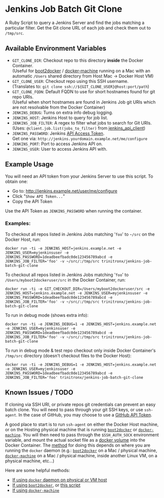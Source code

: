 Jenkins Job Batch Git Clone
===========================

A Ruby Script to query a Jenkins Server and find the jobs matching a particular filter.
Get the Git clone URL of each job and check them out to `/tmp/src`.

Available Environment Variables
-------------------------------

 - `GIT_CLONE_DIR`: Checkout repo to this directory **inside** the Docker Container.<br/> (Useful for [boot2docker][b2docker] / [docker-machine][docker-machine] running on a Mac with an automatic `/Users` shared directory from Host Mac -> Docker Host VM)
 - `GIT_CLONE_USER`: Checkout repo using this SSH username.<br/> (Translates to: `git clone ssh://${GIT_CLONE_USER}@host:port/path`)
 - `GIT_CLONE_FQDN`: Default FQDN to use for short hostnames found for git repo URIs.<br/> (Useful when short hostnames are found in Jenkins Job git URIs which are not resolvable from the Docker Container)
 - `JENKINS_DEBUG`: Turns on extra info debug logging.
 - `JENKINS_HOST`: Jenkins Host to query for job list.
 - `JENKINS_JOB_FILTER`: A regex to filter what jobs to search for Git URIs.<br/> (Uses: `@client.job.list(jobs_to_filter)` from [jenkins_api_client][jenkins-api])
 - `JENKINS_PASSWORD`: Jenkins [API Access Token][jenkins-api-token].<br/> Get one via: `http://jenkins.yourdomain.example.net/me/configure`
 - `JENKINS_PORT`: Port to access Jenkins API on.
 - `JENKINS_USER`: User to access Jenkins API with.

Example Usage
-------------

You will need an API token from your Jenkins Server to use this script.  To obtain one:

 - Go to: http://jenkins.example.net/user/me/configure
 - Click "`Show API Token...`"
 - Copy the API Token

Use the API Token as `JENKINS_PASSWORD` when running the container.

### Examples:

To checkout all repos listed in Jenkins Jobs matching '`foo`' to `~/src` on the Docker Host, run:

    docker run -ti -e JENKINS_HOST=jenkins.example.net -e JENKINS_USER=myjenkinsuser -e JENKINS_PASSWORD=1deadbeefbadc0de123456789abcd -e JENKINS_JOB_FILTER='foo' -v ~/src/:/tmp/src trinitronx/jenkins-job-batch-git-clone

To checkout all repos listed in Jenkins Jobs matching '`foo`' to `/Users/myboot2dockeruser/src` in the Docker Container, run:

    docker run -ti -e GIT_CHECKOUT_DIR=/Users/myboot2dockeruser/src -e JENKINS_HOST=jenkins.example.net -e JENKINS_USER=myjenkinsuser -e JENKINS_PASSWORD=1deadbeefbadc0de123456789abcd -e JENKINS_JOB_FILTER='foo' -v ~/src/:/tmp/src trinitronx/jenkins-job-batch-git-clone


To run in debug mode (shows extra info):

    docker run -ti -e JENKINS_DEBUG=1 -e JENKINS_HOST=jenkins.example.net -e JENKINS_USER=myjenkinsuser -e JENKINS_PASSWORD=1deadbeefbadc0de123456789abcd -e JENKINS_JOB_FILTER='foo' -v ~/src/:/tmp/src trinitronx/jenkins-job-batch-git-clone

To run in debug mode & test repo checkout only inside Docker Container's `/tmp/src` directory (doesn't checkout files to the Docker Host):

    docker run -ti -e JENKINS_DEBUG=1 -e JENKINS_HOST=jenkins.example.net -e JENKINS_USER=myjenkinsuser -e JENKINS_PASSWORD=1deadbeefbadc0de123456789abcd -e JENKINS_JOB_FILTER='foo' trinitronx/jenkins-job-batch-git-clone


Known Issues / TODO
-------------------

If cloning via SSH URI, or private repos git credentials can prevent an easy batch clone.  You will need to pass through your git SSH keys, or use `ssh-agent`.  In the case of GitHub, you may choose to use a [GitHub API Token][github-api-token].

A good place to start is to run `ssh-agent` on either the Docker Host machine, or on the Hosting physical machine that is running [`boot2docker`][b2docker] or [`docker-machine`][docker-machine].  You will then need to pass through the `$SSH_AUTH_SOCK` environment variable, and mount the actual socket file as a [docker volume][docker-volumes] into the Docker Container.  The [method][docker-ssh-agent] for doing this depends on where you are running the `docker` daemon (e.g.: [`boot2docker`][b2docker] on a Mac / physical machine, [`docker-machine`][docker-machine] on a Mac / physical machine, inside another Linux VM, on a physical machine, etc...)

Here are some helpful methods:

 - [If using `docker` daemon on physical or VM host][docker-ssh-forward]
 - [If using `boot2docker`][b2docker-ssh-agent], or [this script][b2docker-ssh-agent-script]
 - [If using `docker-machine`][docker-machine-ssh-agent]

[b2docker]: http://boot2docker.io/
[docker-machine]: https://docs.docker.com/machine/
[jenkins-api]: https://github.com/arangamani/jenkins_api_client
[jenkins-api-token]: https://wiki.jenkins-ci.org/display/JENKINS/Authenticating+scripted+clients
[docker-volumes]: http://container-solutions.com/understanding-volumes-docker/
[docker-ssh-agent]: http://stackoverflow.com/q/27036936/645491
[docker-ssh-forward]: https://gist.github.com/d11wtq/8699521
[b2docker-ssh-agent]: https://gist.github.com/d11wtq/8699521#gistcomment-1424725
[b2docker-ssh-agent-script]: https://gist.github.com/rcoup/53e8dee9f5ea27a51855
[docker-machine-ssh-agent]: https://gist.github.com/leedm777/923706741c8296869e7d
[github-api-token]: https://github.com/blog/1509-personal-api-tokens
